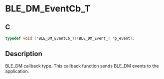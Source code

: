 # BLE_DM_EventCb_T

## C

```c
typedef void (*BLE_DM_EventCb_T)(BLE_DM_Event_T *p_event);
```

## Description

BLE_DM callback type. This callback function sends BLE_DM events to the application.


